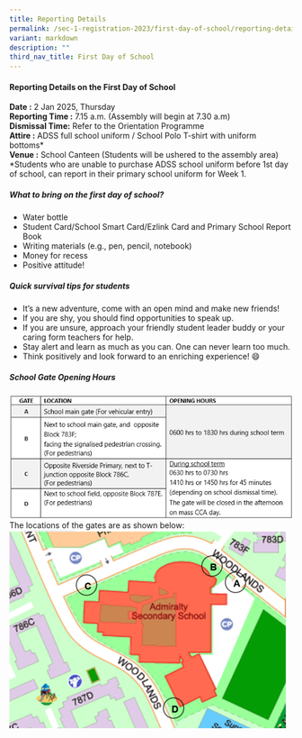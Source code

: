 ```yaml
---
title: Reporting Details
permalink: /sec-1-registration-2023/first-day-of-school/reporting-details/
variant: markdown
description: ""
third_nav_title: First Day of School
---
```

#### **Reporting Details on the First Day of School**

**Date :** 2 Jan 2025, Thursday
<br>
**Reporting Time :** 7.15 a.m. (Assembly will begin at 7.30 a.m)
<br>
**Dismissal Time:** Refer to the Orientation Programme &nbsp;&nbsp;
<br>
**Attire :** ADSS full school uniform / School Polo T-shirt with uniform bottoms*
<br>
**Venue :** School Canteen (Students will be ushered to the assembly area)
<br>
*Students who are unable to purchase ADSS school uniform before 1st day of school, can report in their primary school uniform for Week 1.

##### **What to bring on the first day of school?**

* Water bottle
* Student Card/School Smart Card/Ezlink Card and Primary School Report Book
* Writing materials (e.g., pen, pencil, notebook)
* Money for recess
* Positive attitude!

##### **Quick survival tips for students**
* It’s a new adventure, come with an open mind and make new friends!
* If you are shy, you should find opportunities to speak up.
* If you are unsure, approach your friendly student leader buddy or your caring form teachers for help.
* Stay alert and learn as much as you can. One can never learn too much.
* Think positively and look forward to an enriching experience! 😄

##### **School Gate Opening Hours**

![ADSS School Gate Opening Hours](/images/School_Gate_Opening_Hours.png)
<br>
The locations of the gates are as shown below:
![Sch Gate Locations](/images/School_Gates_Images.png)